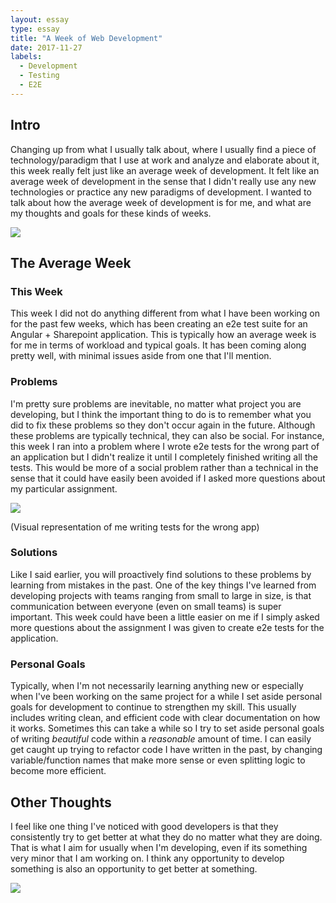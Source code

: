```yaml
---
layout: essay
type: essay
title: "A Week of Web Development"
date: 2017-11-27
labels:
  - Development
  - Testing
  - E2E
---
```


## Intro
Changing up from what I usually talk about, where I usually find a piece of technology/paradigm that I use at work and analyze and elaborate about it, this week really felt just like an average week of development. It felt like an average week of development in the sense that I didn't really use any new technologies or practice any new paradigms of development. I wanted to talk about how the average week of development is for me, and what are my thoughts and goals for these kinds of weeks. 

<img class="ui medium centered image" src="http://media0.giphy.com/media/aMs2phB9gvHji/giphy.gif">

## The Average Week

### This Week
This week I did not do anything different from what I have been working on for the past few weeks, which has been creating an e2e test suite for an Angular + Sharepoint application. This is typically how an average week is for me in terms of workload and typical goals. It has been coming along pretty well, with minimal issues aside from one that I'll mention.

### Problems
I'm pretty sure problems are inevitable, no matter what project you are developing, but I think the important thing to do is to remember what you did to fix these problems so they don't occur again in the future. Although these problems are typically technical, they can also be social. For instance, this week I ran into a problem where I wrote e2e tests for the wrong part of an application but I didn't realize it until I completely finished writing all the tests. This would be more of a social problem rather than a technical in the sense that it could have easily been avoided if I asked more questions about my particular assignment.

<img class="ui medium centered image" src="https://media1.tenor.com/images/98c8b8ff7f28ed9a1a14a26d69667104/tenor.gif">

(Visual representation of me writing tests for the wrong app)

### Solutions
Like I said earlier, you will proactively find solutions to these problems by learning from mistakes in the past. One of the key things I've learned from developing projects with teams ranging from small to large in size, is that communication between everyone (even on small teams) is super important. This week could have been a little easier on me if I simply asked more questions about the assignment I was given to create e2e tests for the application.

### Personal Goals
Typically, when I'm not necessarily learning anything new or especially when I've been working on the same project for a while I set aside personal goals for development to continue to strengthen my skill. This usually includes writing clean, and efficient code with clear documentation on how it works. Sometimes this can take a while so I try to set aside personal goals of writing *beautiful* code within a *reasonable* amount of time. I can easily get caught up trying to refactor code I have written in the past, by changing variable/function names that make more sense or even splitting logic to become more efficient.

## Other Thoughts
I feel like one thing I've noticed with good developers is that they consistently try to get better at what they do no matter what they are doing. That is what I aim for usually when I'm developing, even if its something very minor that I am working on. I think any opportunity to develop something is also an opportunity to get better at something. 

<img class="ui medium centered image" src="https://media1.tenor.com/images/046c5cfdfb264975a4ed2bb10f71d778/tenor.gif">



